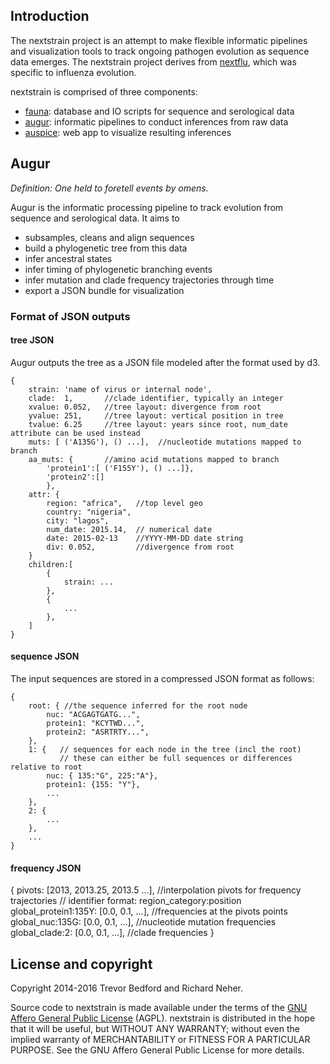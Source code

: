 ## Introduction

The nextstrain project is an attempt to make flexible informatic pipelines and visualization tools to track ongoing pathogen evolution as sequence data emerges. The nextstrain project derives from [nextflu](https://github.com/blab/nextflu), which was specific to influenza evolution.

nextstrain is comprised of three components:

* [fauna](https://github.com/nextstrain/fauna): database and IO scripts for sequence and serological data
* [augur](https://github.com/nextstrain/augur): informatic pipelines to conduct inferences from raw data
* [auspice](https://github.com/nextstrain/auspice): web app to visualize resulting inferences

## Augur

*Definition: One held to foretell events by omens.*

Augur is the informatic processing pipeline to track evolution from sequence and serological data.  It aims to

* subsamples, cleans and align sequences
* build a phylogenetic tree from this data
* infer ancestral states
* infer timing of phylogenetic branching events
* infer mutation and clade frequency trajectories through time
* export a JSON bundle for visualization

### Format of JSON outputs

#### tree JSON
Augur outputs the tree as a JSON file modeled after the format used by d3.
```
{
    strain: 'name of virus or internal node',
    clade:  1,       //clade identifier, typically an integer
    xvalue: 0.052,   //tree layout: divergence from root
    yvalue: 251,     //tree layout: vertical position in tree
    tvalue: 6.25     //tree layout: years since root, num_date attribute can be used instead
    muts: [ ('A135G'), () ...],  //nucleotide mutations mapped to branch
    aa_muts: {       //amino acid mutations mapped to branch
        'protein1':[ ('F155Y'), () ...]},
        'protein2':[]
        },
    attr: {
        region: "africa",   //top level geo
        country: "nigeria",
        city: "lagos",
        num_date: 2015.14,  // numerical date
        date: 2015-02-13    //YYYY-MM-DD date string
        div: 0.052,         //divergence from root
    }
    children:[
        {
            strain: ...
        },
        {
            ...
        },
    ]
}
```

#### sequence JSON
The input sequences are stored in a compressed JSON format as follows:
```
{
    root: { //the sequence inferred for the root node
        nuc: "ACGAGTGATG...",
        protein1: "KCYTWD...",
        protein2: "ASRTRTY...",
    },
    1: {   // sequences for each node in the tree (incl the root)
           // these can either be full sequences or differences relative to root
        nuc: { 135:"G", 225:"A"},
        protein1: {155: "Y"},
        ...
    },
    2: {
        ...
    },
    ...
}
```

#### frequency JSON
{
    pivots: [2013, 2013.25, 2013.5 ...],     //interpolation pivots for frequency trajectories
    // identifier format: region_category:position
    global_protein1:135Y: [0.0, 0.1, ...],    //frequencies at the pivots points
    global_nuc:135G: [0.0, 0.1, ...],         //nucleotide mutation frequencies
    global_clade:2:  [0.0, 0.1, ...],         //clade frequencies
}

## License and copyright

Copyright 2014-2016 Trevor Bedford and Richard Neher.

Source code to nextstrain is made available under the terms of the [GNU Affero General Public License](LICENSE.txt) (AGPL). nextstrain is distributed in the hope that it will be useful, but WITHOUT ANY WARRANTY; without even the implied warranty of MERCHANTABILITY or FITNESS FOR A PARTICULAR PURPOSE.  See the GNU Affero General Public License for more details.
